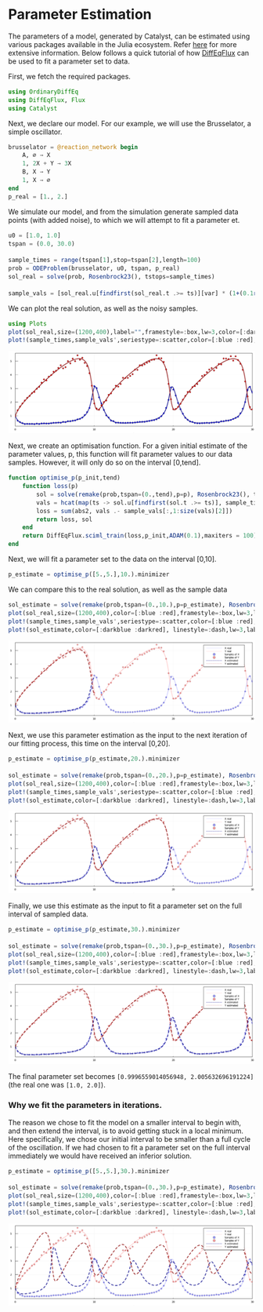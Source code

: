 # Parameter Estimation
The parameters of a model, generated by Catalyst, can be estimated using various packages available in the Julia ecosystem. Refer [here](https://docs.sciml.ai/Overview/stable/highlevels/inverse_problems/) for more extensive information. Below follows a quick tutorial of how [DiffEqFlux](http://docs.sciml.ai/DiffEqFlux/stable/) can be used to fit a parameter set to data.

First, we fetch the required packages.
```julia
using OrdinaryDiffEq
using DiffEqFlux, Flux
using Catalyst
```

Next, we declare our model. For our example, we will use the Brusselator, a simple oscillator.
```julia
brusselator = @reaction_network begin
    A, ∅ → X
    1, 2X + Y → 3X
    B, X → Y
    1, X → ∅
end
p_real = [1., 2.]
```

We simulate our model, and from the simulation generate sampled data points (with added noise), to which we will attempt to fit a parameter et.
```julia
u0 = [1.0, 1.0]
tspan = (0.0, 30.0)

sample_times = range(tspan[1],stop=tspan[2],length=100)
prob = ODEProblem(brusselator, u0, tspan, p_real)
sol_real = solve(prob, Rosenbrock23(), tstops=sample_times)

sample_vals = [sol_real.u[findfirst(sol_real.t .>= ts)][var] * (1+(0.1rand()-0.05)) for var in 1:2, ts in sample_times];
```

We can plot the real solution, as well as the noisy samples.
```julia
using Plots
plot(sol_real,size=(1200,400),label="",framestyle=:box,lw=3,color=[:darkblue :darkred])
plot!(sample_times,sample_vals',seriestype=:scatter,color=[:blue :red],label="")
```
![parameter_estimation_plot1](../assets/parameter_estimation_plot1.svg)

Next, we create an optimisation function. For a given initial estimate of the parameter values, p, this function will fit parameter values to our data samples. However, it will only do so on the interval [0,tend].
```julia
function optimise_p(p_init,tend)
    function loss(p)
        sol = solve(remake(prob,tspan=(0.,tend),p=p), Rosenbrock23(), tstops=sample_times)
        vals = hcat(map(ts -> sol.u[findfirst(sol.t .>= ts)], sample_times[1:findlast(sample_times .<= tend)])...)    
        loss = sum(abs2, vals .- sample_vals[:,1:size(vals)[2]])   
        return loss, sol
    end
    return DiffEqFlux.sciml_train(loss,p_init,ADAM(0.1),maxiters = 100)
end
```

Next, we will fit a parameter set to the data on the interval [0,10].
```julia
p_estimate = optimise_p([5.,5.],10.).minimizer
```

We can compare this to the real solution, as well as the sample data
```julia
sol_estimate = solve(remake(prob,tspan=(0.,10.),p=p_estimate), Rosenbrock23())
plot(sol_real,size=(1200,400),color=[:blue :red],framestyle=:box,lw=3,label=["X real" "Y real"],linealpha=0.2)
plot!(sample_times,sample_vals',seriestype=:scatter,color=[:blue :red],label=["Samples of X" "Samples of Y"],alpha=0.4)
plot!(sol_estimate,color=[:darkblue :darkred], linestyle=:dash,lw=3,label=["X estimated" "Y estimated"],xlimit=tspan)
```
![parameter_estimation_plot2](../assets/parameter_estimation_plot2.svg)

Next, we use this parameter estimation as the input to the next iteration of our fitting process, this time on the interval [0,20].
```julia
p_estimate = optimise_p(p_estimate,20.).minimizer

sol_estimate = solve(remake(prob,tspan=(0.,20.),p=p_estimate), Rosenbrock23())
plot(sol_real,size=(1200,400),color=[:blue :red],framestyle=:box,lw=3,label=["X real" "Y real"],linealpha=0.2)
plot!(sample_times,sample_vals',seriestype=:scatter,color=[:blue :red],label=["Samples of X" "Samples of Y"],alpha=0.4)
plot!(sol_estimate,color=[:darkblue :darkred], linestyle=:dash,lw=3,label=["X estimated" "Y estimated"],xlimit=tspan)
```
![parameter_estimation_plot3](../assets/parameter_estimation_plot3.svg)

Finally, we use this estimate as the input to fit a parameter set on the full interval of sampled data.
```julia
p_estimate = optimise_p(p_estimate,30.).minimizer

sol_estimate = solve(remake(prob,tspan=(0.,30.),p=p_estimate), Rosenbrock23())
plot(sol_real,size=(1200,400),color=[:blue :red],framestyle=:box,lw=3,label=["X real" "Y real"],linealpha=0.2)
plot!(sample_times,sample_vals',seriestype=:scatter,color=[:blue :red],label=["Samples of X" "Samples of Y"],alpha=0.4)
plot!(sol_estimate,color=[:darkblue :darkred], linestyle=:dash,lw=3,label=["X estimated" "Y estimated"],xlimit=tspan)
```
![parameter_estimation_plot4](../assets/parameter_estimation_plot4.svg)

The final parameter set becomes `[0.9996559014056948, 2.005632696191224]` (the real one was `[1.0, 2.0]`).


### Why we fit the parameters in iterations.
The reason we chose to fit the model on a smaller interval to begin with, and then extend the interval, is to avoid getting stuck in a local minimum. Here specifically, we chose our initial interval to be smaller than a full cycle of the oscillation. If we had chosen to fit a parameter set on the full interval immediately we would have received an inferior solution.
```julia
p_estimate = optimise_p([5.,5.],30.).minimizer

sol_estimate = solve(remake(prob,tspan=(0.,30.),p=p_estimate), Rosenbrock23())
plot(sol_real,size=(1200,400),color=[:blue :red],framestyle=:box,lw=3,label=["X real" "Y real"],linealpha=0.2)
plot!(sample_times,sample_vals',seriestype=:scatter,color=[:blue :red],label=["Samples of X" "Samples of Y"],alpha=0.4)
plot!(sol_estimate,color=[:darkblue :darkred], linestyle=:dash,lw=3,label=["X estimated" "Y estimated"],xlimit=tspan)
```
![parameter_estimation_plot5](../assets/parameter_estimation_plot5.svg)


